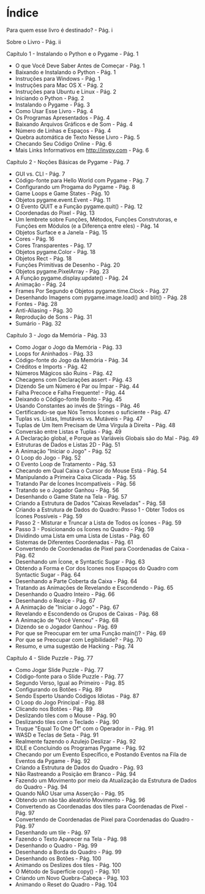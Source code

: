 ﻿# Índice

Para quem esse livro é destinado? - Pág. i

Sobre o Livro - Pág. ii

Capítulo 1 - Instalando o Python e o Pygame - Pág. 1

+ O que Você Deve Saber Antes de Começar - Pág. 1
+ Baixando e Instalando o Python - Pág. 1
+ Instruções para Windows - Pág. 1
+ Instruções para Mac OS X - Pág. 2
+ Instruções para Ubuntu e Linux - Pág. 2
+ Iniciando o Python - Pág. 2
+ Instalando o Pygame - Pág. 3
+ Como Usar Esse Livro - Pág. 4
+ Os Programas Apresentados - Pág. 4
+ Baixando Arquivos Gráficos e de Som - Pág. 4
+ Número de Linhas e Espaços - Pág. 4
+ Quebra automática de Texto Nesse Livro - Pág. 5
+ Checando Seu Código Online - Pág. 6
+ Mais Links Informativos em http://invpy.com - Pág. 6

Capítulo 2 - Noções Básicas de Pygame - Pág. 7
+ GUI vs. CLI - Pág. 7
+ Código-fonte para Hello World com Pygame - Pág. 7
+ Configurando um Progama do Pygame - Pág. 8
+ Game Loops e Game States - Pág. 10
+ Objetos pygame.event.Event - Pág. 11
+ O Evento QUIT e a Função pygame.quit() - Pág. 12
+ Coordenadas do Pixel - Pág. 13
+ Um lembrete sobre Funções, Métodos, Funções Construtoras, e Funções em Módulos (e a Diferença entre eles) - Pág. 14
+ Objetos Surface e a Janela - Pág. 15
+ Cores - Pág. 16
+ Cores Transparentes - Pág. 17
+ Objetos pygame.Color - Pág. 18
+ Objetos Rect - Pág. 18
+ Funções Primitivas de Desenho - Pág. 20
+ Objetos pygame.PixelArray - Pág. 23
+ A Função pygame.display.update() - Pág. 24
+ Animação - Pág. 24
+ Frames Por Segundo e Objetos pygame.time.Clock - Pág. 27
+ Desenhando Imagens com pygame.image.load() and blit() - Pág. 28
+ Fontes - Pág. 28
+ Anti-Aliasing - Pág. 30
+ Reprodução de Sons - Pág. 31
+ Sumário - Pág. 32

Capítulo 3 - Jogo da Memória - Pág. 33
+ Como Jogar o Jogo da Memória - Pág. 33
+ Loops for Aninhados - Pág. 33
+ Código-fonte do Jogo da Memória - Pág. 34
+ Créditos e Imports - Pág. 42
+ Números Mágicos são Ruins - Pág. 42
+ Checagens com Declarações assert - Pág. 43
+ Dizendo Se um Número é Par ou Ímpar - Pág. 44
+ Falha Precoce e Falha Frequente! - Pág. 44
+ Deixando o Código-fonte Bonito - Pág. 45
+ Usando Constantes ao invés de Strings - Pág. 46
+ Certificando-se que Nós Temos Ícones o suficiente - Pág. 47
+ Tuplas vs. Listas, Imutáveis vs. Mutáveis - Pág. 47
+ Tuplas de Um Item Precisam de Uma Vírgula à Direita - Pág. 48
+ Conversão entre Listas e Tuplas - Pág. 49
+ A Declaração global, e Porque as Variáveis Globais são do Mal - Pág. 49
+ Estruturas de Dados e Listas 2D - Pág. 51
+ A Animação "Iniciar o Jogo" - Pág. 52
+ O Loop do Jogo - Pág. 52
+ O Evento Loop de Tratamento - Pág. 53
+ Checando em Qual Caixa o Cursor do Mouse Está - Pág. 54
+ Manipulando a Primeira Caixa Clicada - Pág. 55
+ Tratando Par de Ícones Incompatíveis - Pág. 56
+ Tratando se o Jogador Ganhou - Pág. 56
+ Desenhando o Game State na Tela - Pág. 57
+ Criando a Estrutura de Dados "Caixas Reveladas" - Pág. 58
+ Criando a Estrutura de Dados do Quadro: Passo 1 - Obter Todos os Ícones Possíveis - Pág. 59
+ Passo 2 - Misturar e Truncar a Lista de Todos os Ícones - Pág. 59
+ Passo 3 - Posicionando os Ícones no Quadro - Pág. 59
+ Dividindo uma Lista em uma Lista de Listas - Pág. 60
+ Sistemas de Diferentes Coordenadas - Pág. 61
+ Convertendo de Coordenadas de Pixel para Coordenadas de Caixa - Pág. 62
+ Desenhando um Ícone, e Syntactic Sugar - Pág. 63
+ Obtendo a Forma e Cor dos Icones nos Espaços do Quadro com Syntactic Sugar - Pág. 64
+ Desenhando a Parte Coberta da Caixa - Pág. 64
+ Tratando as Animações de Revelando e Escondendo - Pág. 65
+ Desenhando o Quadro Inteiro - Pág. 66
+ Desenhando o Realçe - Pág. 67
+ A Animação de "Iniciar o Jogo" - Pág. 67
+ Revelando e Escondendo os Grupos de Caixas - Pág. 68
+ A Animação de "Você Venceu" - Pág. 68
+ Dizendo se o Jogador Ganhou - Pág. 69
+ Por que se Preocupar em ter uma Função main()? - Pág. 69
+ Por que se Preocupar com Legibilidade? - Pág. 70
+ Resumo, e uma sugestão de Hacking - Pág. 74

Capítulo 4 - Slide Puzzle - Pág. 77
+ Como Jogar Slide Puzzle - Pág. 77
+ Código-fonte para o Slide Puzzle - Pág. 77
+ Segundo Verso, Igual ao Primeiro - Pág. 85
+ Configurando os Botões - Pág. 89
+ Sendo Esperto Usando Códigos Idiotas - Pág. 87
+ O Loop do Jogo Principal - Pág. 88
+ Clicando nos Botões - Pág. 89
+ Deslizando tiles com o Mouse - Pág. 90
+ Deslizando tiles com o Teclado - Pág. 90
+ Truque "Equal To One Of" com o Operador in - Pág. 91
+ WASD e Teclas de Seta - Pág. 91
+ Realmente fazendo o Azulejo Deslizar - Pág. 92
+ IDLE e Concluindo os Programas Pygame - Pág. 92
+ Checando por um Evento Específico, e Postando Eventos na Fila de Eventos da Pygame - Pág. 92
+ Criando a Estrutura de Dados do Quadro - Pág. 93
+ Não Rastreando a Posição em Branco - Pág. 94
+ Fazendo um Movimento por meio da Atualização da Estrutura de Dados do Quadro - Pág. 94
+ Quando NÃO Usar uma Asserção - Pág. 95
+ Obtendo um não tão aleatório Movimento - Pág. 96
+ Convertendo as Coordenadas dos tiles para Coordenadas de Pixel - Pág. 97
+ Convertendo de Coordenadas de Pixel para Coordenadas do Quadro - Pág. 97
+ Desenhando um tile - Pág. 97
+ Fazendo o Texto Aparecer na Tela - Pág. 98
+ Desenhando o Quadro - Pág. 99
+ Desenhando a Borda do Quadro - Pág. 99
+ Desenhando os Botões - Pág. 100
+ Animando os Deslizes dos tiles - Pág. 100
+ O Método de Superfície copy() - Pág. 101
+ Criando um Novo Quebra-Cabeça - Pág. 103
+ Animando o Reset do Quadro - Pág. 104

